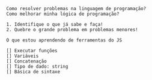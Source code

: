     Como resolver problemas na linguagem de programação?
    Como melhorar minha lógica de programação?

    1. Identifique o que já sabe e faça!
    2. Quebre o grande problema em problemas menores!

    O que estou aprendendo de ferramentas do JS

    [] Executar funções
    [] Variáveis
    [] Concatenação
    [] Tipo de dado: string
    [] Básica de sintaxe